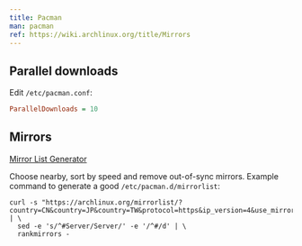 ```yaml
---
title: Pacman
man: pacman
ref: https://wiki.archlinux.org/title/Mirrors
---
```


## Parallel downloads

Edit `/etc/pacman.conf`:

```ini
ParallelDownloads = 10
```

## Mirrors

[Mirror List Generator](https://archlinux.org/mirrorlist)

Choose nearby, sort by speed and remove out-of-sync mirrors.
Example command to generate a good `/etc/pacman.d/mirrorlist`:

```shell
curl -s "https://archlinux.org/mirrorlist/?country=CN&country=JP&country=TW&protocol=https&ip_version=4&use_mirror_status=on" | \
  sed -e 's/^#Server/Server/' -e '/^#/d' | \
  rankmirrors -
```
